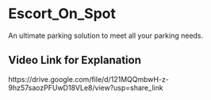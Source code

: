 # Escort_On_Spot
An ultimate parking solution to meet all your parking needs.

<h2>Video Link for Explanation</h2>
https://drive.google.com/file/d/121MQQmbwH-z-9hz57saozPFUwD18VLe8/view?usp=share_link

